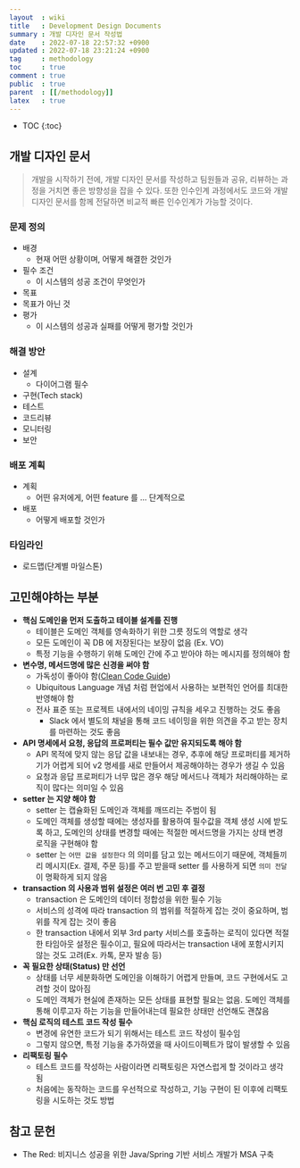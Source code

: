 ```yaml
---
layout  : wiki
title   : Development Design Documents
summary : 개발 디자인 문서 작성법
date    : 2022-07-18 22:57:32 +0900
updated : 2022-07-18 23:21:24 +0900
tag     : methodology
toc     : true
comment : true
public  : true
parent  : [[/methodology]]
latex   : true
---
```

* TOC
{:toc}

## 개발 디자인 문서

> 개발을 시작하기 전에, 개발 디자인 문서를 작성하고 팀원들과 공유, 리뷰하는 과정을 거치면 좋은 방향성을 잡을 수 있다. 또한 인수인계 과정에서도 코드와 개발 디자인 문서를 함께 전달하면 비교적 빠른 인수인계가 가능할 것이다.

### 문제 정의

- 배경
  - 현재 어떤 상황이며, 어떻게 해결한 것인가
- 필수 조건
  - 이 시스템의 성공 조건이 무엇인가
- 목표
- 목표가 아닌 것
- 평가
  - 이 시스템의 성공과 실패를 어떻게 평가할 것인가

### 해결 방안

- 설계
  - 다이어그램 필수
- 구현(Tech stack)
- 테스트
- 코드리뷰
- 모니터링
- 보안

### 배포 계획

- 계획
  - 어떤 유저에게, 어떤 feature 를 ... 단계적으로
- 배포
  - 어떻게 배포할 것인가

### 타임라인

- 로드맵(단계별 마일스톤)

## 고민해야하는 부분

- __핵심 도메인을 먼저 도출하고 테이블 설계를 진행__
  - 테이블은 도메인 객체를 영속화하기 위한 그릇 정도의 역할로 생각
  - 모든 도메인이 꼭 DB 에 저장된다는 보장이 없음 (Ex. VO)
  - 특정 기능을 수행하기 위해 도메인 간에 주고 받아야 하는 메시지를 정의해야 함
- __변수명, 메서드명에 많은 신경을 써야 함__
  - 가독성이 좋아야 함([Clean Code Guide](https://baekjungho.github.io/wiki/cleancode/cleancode-guide/))
  - Ubiquitous Language 개념 처럼 현업에서 사용하는 보편적인 언어를 최대한 반영해야 함
  - 전사 표준 또는 프로젝트 내에서의 네이밍 규칙을 세우고 진행하는 것도 좋음
    - Slack 에서 별도의 채널을 통해 코드 네이밍을 위한 의견을 주고 받는 장치를 마련하는 것도 좋음
- __API 명세에서 요청, 응답의 프로퍼티는 필수 값만 유지되도록 해야 함__
  - API 목적에 맞지 않는 응답 값을 내보내는 경우, 추후에 해당 프로퍼티를 제거하기가 어렵게 되어 v2 명세를 새로 만들어서 제공해야하는 경우가 생길 수 있음
  - 요청과 응답 프로퍼티가 너무 많은 경우 해당 메서드나 객체가 처리해야하는 로직이 많다는 의미일 수 있음
- __setter 는 지양 해야 함__
  - setter 는 캡슐화된 도메인과 객체를 깨뜨리는 주범이 됨
  - 도메인 객체를 생성할 때에는 생성자를 활용하여 필수값을 객체 생성 시에 받도록 하고, 도메인의 상태를 변경할 때에는 적절한 메서드명을 가지는 상태 변경 로직을 구현해야 함
  - setter 는 `어떤 값을 설정한다` 의 의미를 담고 있는 메서드이기 때문에, 객체들끼리 메시지(Ex. 결제, 주문 등)를 주고 받을때 setter 를 사용하게 되면 `의미 전달`이 명확하게 되지 않음
- __transaction 의 사용과 범위 설정은 여러 번 고민 후 결정__
  - transaction 은 도메인의 데이터 정합성을 위한 필수 기능
  - 서비스의 성격에 따라 transaction 의 범위를 적절하게 잡는 것이 중요하며, 범위를 작게 잡는 것이 좋음
  - 한 transaction 내에서 외부 3rd party 서비스를 호출하는 로직이 있다면 적절한 타임아웃 설정은 필수이고, 필요에 따라서는 transaction 내에 포함시키지 않는 것도 고려(Ex. 카톡, 문자 발송 등)
- __꼭 필요한 상태(Status) 만 선언__
  - 상태를 너무 세분화하면 도메인을 이해하기 어렵게 만들며, 코드 구현에서도 고려할 것이 많아짐
  - 도메인 객체가 현실에 존재하는 모든 상태를 표현할 필요는 없음. 도메인 객체를 통해 이루고자 하는 기능을 만들어내는데 필요한 상태만 선언해도 괜찮음
- __핵심 로직의 테스트 코드 작성 필수__
  - 변경에 유연한 코드가 되기 위해서는 테스트 코드 작성이 필수임
  - 그렇지 않으면, 특정 기능을 추가하였을 때 사이드이펙트가 많이 발생할 수 있음
- __리팩토링 필수__
  - 테스트 코드를 작성하는 사람이라면 리팩토링은 자연스럽게 할 것이라고 생각 됨
  - 처음에는 동작하는 코드를 우선적으로 작성하고, 기능 구현이 된 이후에 리팩토링을 시도하는 것도 방법

## 참고 문헌

- The Red: 비지니스 성공을 위한 Java/Spring 기반 서비스 개발가 MSA 구축
